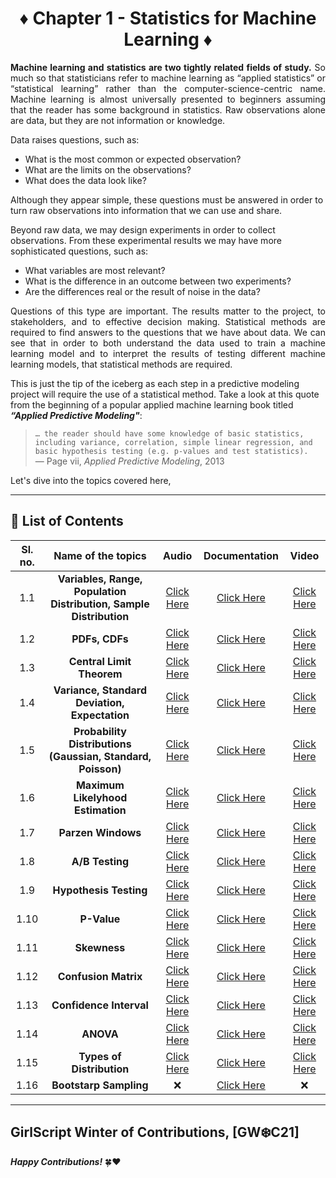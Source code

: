 <div align = 'center'>
<h1>♦️ Chapter 1 - Statistics for Machine Learning ♦️</h1>
   </div>
   
<p align = 'justify'>
   <b>Machine learning and statistics are two tightly related fields of study.</b> So much so that statisticians refer to machine learning as “applied statistics” or “statistical learning” rather than the computer-science-centric name. Machine learning is almost universally presented to beginners assuming that the reader has some background in statistics. Raw observations alone are data, but they are not information or knowledge.</p>
   
Data raises questions, such as:

- What is the most common or expected observation?
- What are the limits on the observations?
- What does the data look like? <br>

Although they appear simple, these questions must be answered in order to turn raw observations into information that we can use and share.

Beyond raw data, we may design experiments in order to collect observations. From these experimental results we may have more sophisticated questions, such as:

- What variables are most relevant?
- What is the difference in an outcome between two experiments?
- Are the differences real or the result of noise in the data?

<p align = 'justify'>
Questions of this type are important. The results matter to the project, to stakeholders, and to effective decision making. Statistical methods are required to find answers to the questions that we have about data. We can see that in order to both understand the data used to train a machine learning model and to interpret the results of testing different machine learning models, that statistical methods are required. </p>

This is just the tip of the iceberg as each step in a predictive modeling project will require the use of a statistical method. Take a look at this quote from the beginning of a popular applied machine learning book titled _**“Applied Predictive Modeling"**_:

   > `… the reader should have some knowledge of basic statistics, including variance, correlation, simple linear regression, and basic hypothesis testing (e.g. p-values and test statistics).`<br/>
    — Page vii, _Applied Predictive Modeling_, 2013

Let's dive into the topics covered here,

*************************************************************************

## 📌 List of Contents 


| Sl. no. | Name of the topics | Audio | Documentation | Video |
|:---:|:---:|:---:|:---:|:---:|
| 1.1 | **Variables, Range, Population Distribution, Sample Distribution** | [Click Here](https://github.com/girlscript/winter-of-contributing/blob/Machine_Learning/Machine_Learning/Statistics_for_Machine_Learning/ML_1_1_Variables%2C%20Range%2C%20Population%20Distribution%2C%20Sample%20Distribution_(A).md) |  [Click Here](https://github.com/girlscript/winter-of-contributing/blob/Machine_Learning/Machine_Learning/Statistics_for_Machine_Learning/ML_1_1_Variables%2C%20Range%2CPopulation_Distribution%2CSample_Distribution_(D).ipynb) | [Click Here](https://github.com/girlscript/winter-of-contributing/blob/Machine_Learning/Machine_Learning/Statistics_for_Machine_Learning/ML_1_1_Variables%2C%20Range%2C%20Population%20Distribution%2C%20Sample%20Distribution_(V).md) |
| 1.2 | **PDFs, CDFs** | [Click Here](https://github.com/girlscript/winter-of-contributing/blob/Machine_Learning/Machine_Learning/Statistics_for_Machine_Learning/ML_1_2%20_PDFs%20and%20CDFs_(A).md) | [Click Here](https://github.com/girlscript/winter-of-contributing/blob/Machine_Learning/Machine_Learning/Statistics_for_Machine_Learning/ML_1_2_PDFs_and_CDFs_(D).ipynb) | [Click Here](https://github.com/girlscript/winter-of-contributing/blob/Machine_Learning/Machine_Learning/Statistics_for_Machine_Learning/ML_1_2_PDFs_and_CDFs_(V).md) |
| 1.3 | **Central Limit Theorem** | [Click Here](https://github.com/girlscript/winter-of-contributing/blob/Machine_Learning/Machine_Learning/Statistics_for_Machine_Learning/ML_1_3_Central_Limit_Theorem(A).md) | [Click Here](https://github.com/girlscript/winter-of-contributing/blob/Machine_Learning/Machine_Learning/Statistics_for_Machine_Learning/ML_1_3_Central_Limit_Theorem_(D).ipynb) | [Click Here](https://github.com/girlscript/winter-of-contributing/blob/Machine_Learning/Machine_Learning/Statistics_for_Machine_Learning/ML_1_3_Central_Limit_Theorem_(V).md) | 
| 1.4 | **Variance, Standard Deviation, Expectation** | [Click Here](https://github.com/girlscript/winter-of-contributing/blob/Machine_Learning/Machine_Learning/Statistics_for_Machine_Learning/ML_1_4%20_Variance_Standard_Deviation_Expectation_(A).md) | [Click Here](https://github.com/girlscript/winter-of-contributing/blob/Machine_Learning/Machine_Learning/Statistics_for_Machine_Learning/ML_1_4_Variance%2C_Standard_Deviation%2C_Expectation_(D).md) | [Click Here](https://github.com/girlscript/winter-of-contributing/blob/Machine_Learning/Machine_Learning/Statistics_for_Machine_Learning/ML_1_4_Variance_Standard_Deviation_Expectation_(V).md) |
| 1.5 | **Probability Distributions (Gaussian, Standard, Poisson)** | [Click Here](https://github.com/girlscript/winter-of-contributing/blob/Machine_Learning/Machine_Learning/Statistics_for_Machine_Learning/ML_1_5_Probability%20Distributions(Gaussian%2CStandard%2CPoisson)_(A).md) | [Click Here](https://github.com/girlscript/winter-of-contributing/blob/Machine_Learning/Machine_Learning/Statistics_for_Machine_Learning/ML_1_5_Probability_Distributions_(Gaussian%2C_Standard%2C_Poisson)_(D).ipynb) | [Click Here](https://github.com/girlscript/winter-of-contributing/blob/Machine_Learning/Machine_Learning/Statistics_for_Machine_Learning/ML_1_5_Probability%20Distributions%20(Gaussian%2C%20Standard%2C%20Poisson)_(V).md) |
| 1.6 | **Maximum Likelyhood Estimation** | [Click Here](https://github.com/girlscript/winter-of-contributing/blob/Machine_Learning/Machine_Learning/Statistics_for_Machine_Learning/ML_1_6_Maximum_Likelihood_Estimation_(A).md) | [Click Here](https://github.com/girlscript/winter-of-contributing/blob/Machine_Learning/Machine_Learning/Statistics_for_Machine_Learning/ML_1_6_Maximum_Likelihood_Estimation_(D).md) | [Click Here](https://github.com/girlscript/winter-of-contributing/blob/Machine_Learning/Machine_Learning/Statistics_for_Machine_Learning/ML_1_6_Maximum_Likelihood_Estimation_(V).md) |
| 1.7 | **Parzen Windows** | [Click Here](https://github.com/girlscript/winter-of-contributing/blob/Machine_Learning/Machine_Learning/Statistics_for_Machine_Learning/ML_1_7_Parzen%20Windows%20(A).md) | [Click Here](https://github.com/girlscript/winter-of-contributing/blob/Machine_Learning/Machine_Learning/Statistics_for_Machine_Learning/ML_1_7_Parzen_Windows_(D).md) | [Click Here](https://github.com/girlscript/winter-of-contributing/blob/Machine_Learning/Machine_Learning/Statistics_for_Machine_Learning/ML_1_7_Parzen_Windows_(V).md) |
| 1.8 | **A/B Testing** | [Click Here](https://github.com/girlscript/winter-of-contributing/blob/Machine_Learning/Machine_Learning/Statistics_for_Machine_Learning/ML_1_8_AB%20Testing_(A).md) | [Click Here](https://github.com/girlscript/winter-of-contributing/blob/Machine_Learning/Machine_Learning/Statistics_for_Machine_Learning/ML_1_8_AB%20Testing_(D).ipynb) | [Click Here](https://github.com/girlscript/winter-of-contributing/blob/Machine_Learning/Machine_Learning/Statistics_for_Machine_Learning/ML_1_8_A%5CB%20Testing%20(V).md) |
| 1.9 | **Hypothesis Testing** | [Click Here](https://github.com/girlscript/winter-of-contributing/blob/Machine_Learning/Machine_Learning/Statistics_for_Machine_Learning/ML_1_9_Hypothesis_Testing(A).md) | [Click Here](https://github.com/girlscript/winter-of-contributing/blob/Machine_Learning/Machine_Learning/Statistics_for_Machine_Learning/ML_1_9_Hypothesis_Testing_(D).md) | [Click Here](https://github.com/girlscript/winter-of-contributing/blob/Machine_Learning/Machine_Learning/Statistics_for_Machine_Learning/ML_1_9_Hypothesis_Testing_(V).md) |
| 1.10 | **P-Value** | [Click Here](https://github.com/girlscript/winter-of-contributing/blob/Machine_Learning/Machine_Learning/Statistics_for_Machine_Learning/ML_1_10_P-Value_(A).md) | [Click Here](https://github.com/girlscript/winter-of-contributing/blob/Machine_Learning/Machine_Learning/Statistics_for_Machine_Learning/ML_1_10_P_Value_(D).ipynb) | [Click Here](https://github.com/girlscript/winter-of-contributing/blob/Machine_Learning/Machine_Learning/Statistics_for_Machine_Learning/ML_1_10_P-Value_(V).md) |
| 1.11 | **Skewness** | [Click Here](https://github.com/girlscript/winter-of-contributing/blob/Machine_Learning/Machine_Learning/Statistics_for_Machine_Learning/ML_1_11_Skewness_(A).md) | [Click Here](https://github.com/girlscript/winter-of-contributing/blob/Machine_Learning/Machine_Learning/Statistics_for_Machine_Learning/ML_1_11_Skewness_(D).md) | [Click Here](https://github.com/girlscript/winter-of-contributing/blob/Machine_Learning/Machine_Learning/Statistics_for_Machine_Learning/ML_1_11_Skewness_(V).md) |
| 1.12 | **Confusion Matrix** | [Click Here](https://github.com/girlscript/winter-of-contributing/blob/Machine_Learning/Machine_Learning/Statistics_for_Machine_Learning/ML_1_12_Confusion%20Matrix_(A).md) | [Click Here](https://github.com/girlscript/winter-of-contributing/blob/Machine_Learning/Machine_Learning/Statistics_for_Machine_Learning/ML_1_12_Confusion_Matrix_(D).ipynb) | [Click Here](https://github.com/girlscript/winter-of-contributing/blob/Machine_Learning/Machine_Learning/Statistics_for_Machine_Learning/ML_1_12_Confusion%20Matrix_P-Value%20(V).md) |
| 1.13 | **Confidence Interval** | [Click Here](https://github.com/girlscript/winter-of-contributing/blob/Machine_Learning/Machine_Learning/Statistics_for_Machine_Learning/ML_1_13_Confidence_Intervals(A).md) | [Click Here](https://github.com/girlscript/winter-of-contributing/blob/Machine_Learning/Machine_Learning/Statistics_for_Machine_Learning/ML_1_13_Confidence_Intervals(D).ipynb) | [Click Here](https://github.com/girlscript/winter-of-contributing/blob/Machine_Learning/Machine_Learning/Statistics_for_Machine_Learning/ML_1_13_Confidence_Interval_(V).md) |
| 1.14 | **ANOVA** | [Click Here](https://github.com/girlscript/winter-of-contributing/blob/Machine_Learning/Machine_Learning/Statistics_for_Machine_Learning/ML_1_14_ANOVA(A).md) | [Click Here](https://github.com/girlscript/winter-of-contributing/blob/Machine_Learning/Machine_Learning/Statistics_for_Machine_Learning/ML_1_14_ANOVA_(D).md) | [Click Here](https://github.com/girlscript/winter-of-contributing/blob/Machine_Learning/Machine_Learning/Statistics_for_Machine_Learning/ML_1_14_ANOVA(V).md) |
| 1.15 | **Types of Distribution** | [Click Here](https://github.com/girlscript/winter-of-contributing/blob/Machine_Learning/Machine_Learning/Statistics_for_Machine_Learning/ML_1_15_Types%20of%20Distribution_(A).md) | [Click Here](https://github.com/girlscript/winter-of-contributing/blob/Machine_Learning/Machine_Learning/Statistics_for_Machine_Learning/ML_1_15_Types_of_Distribution(D).ipynb) | [Click Here](https://github.com/girlscript/winter-of-contributing/blob/Machine_Learning/Machine_Learning/Statistics_for_Machine_Learning/ML_1_15_Types%20of%20distributions%20(V).md) |
| 1.16 | **Bootstarp Sampling** | ❌  | [Click Here](https://github.com/girlscript/winter-of-contributing/blob/Machine_Learning/Machine_Learning/Statistics_for_Machine_Learning/ML_1_16_Bootstrap_Sampling_(D).ipynb) | ❌ |



----------------------------------------------------------------

## GirlScript Winter of Contributions, [GW:snowflake:C21]
**_Happy Contributions!_** 🍀:heart:





